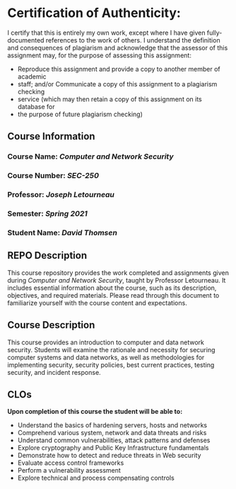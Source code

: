 # Certification of Authenticity:
I certify that this is entirely my own work, except where I have given
fully-documented references to the work of others. I understand the definition
and consequences of plagiarism and acknowledge that the assessor of this
assignment may, for the purpose of assessing this assignment:
- Reproduce this assignment and provide a copy to another member of academic
- staff; and/or Communicate a copy of this assignment to a plagiarism checking
- service (which may then retain a copy of this assignment on its database for
- the purpose of future plagiarism checking)

## Course Information

### Course Name: _Computer and Network Security_
### Course Number: _SEC-250_
### Professor: _Joseph Letourneau_
### Semester: _Spring 2021_
### Student Name: _David Thomsen_

## REPO Description

This course repository provides the work completed and assignments given during _Computer and Network Security_, taught by Professor Letourneau. It includes essential information about the course, such as its description, objectives, and required materials. Please read through this document to familiarize yourself with the course content and expectations.

## Course Description

This course provides an introduction to computer and data network security. Students will examine the rationale and necessity for securing computer systems and data networks, as well as methodologies for implementing security, security policies, best current practices, testing security, and incident response.


## CLOs

**Upon completion of this course the student will be able to:** 

- Understand the basics of hardening servers, hosts and networks
- Comprehend various system, network and data threats and risks
- Understand common vulnerabilities, attack patterns and defenses
- Explore cryptography and Public Key Infrastructure fundamentals
- Demonstrate how to detect and reduce threats in Web security
- Evaluate access control frameworks 
- Perform a vulnerability assessment
- Explore technical and process compensating controls
